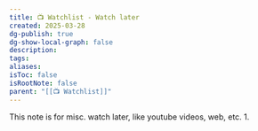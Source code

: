 ```yaml
---
title: 📺 Watchlist - Watch later
created: 2025-03-28
dg-publish: true
dg-show-local-graph: false
description: 
tags: 
aliases: 
isToc: false
isRootNote: false
parent: "[[📺 Watchlist]]"
---
```

This note is for misc. watch later, like youtube videos, web, etc.
1. 